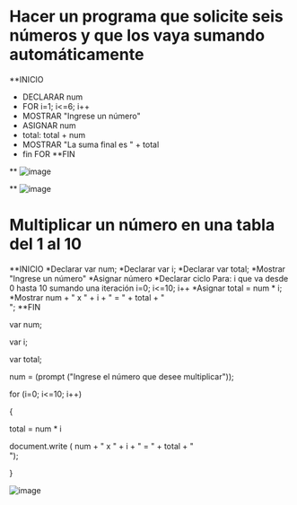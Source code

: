 # Hacer un programa que solicite seis números y que los vaya sumando automáticamente
**INICIO
* DECLARAR num
* FOR i=1; i<=6; i++
* MOSTRAR "Ingrese un número"
* ASIGNAR num
* total: total + num
 * MOSTRAR "La suma final es " + total
 * fin FOR
 **FIN

** ![image](https://user-images.githubusercontent.com/99224635/164957043-59759ec8-fac9-44e8-a374-6b9ff59110d7.png)
 
** ![image](https://user-images.githubusercontent.com/99224635/164957054-44074430-d84a-427c-9858-931c0000e23c.png)



# Multiplicar un número en una tabla del 1 al 10
**INICIO
*Declarar var num;
*Declarar var i;
*Declarar var total;
*Mostrar "Ingrese un número"
*Asignar número
*Declarar ciclo Para: i que va desde 0 hasta 10 sumando una iteración
i=0; i<=10; i++
*Asignar total  = num * i;
*Mostrar num + " x " + i + " = " + total + "<br>";
**FIN


var num;

var i;

var total;

num = (prompt ("Ingrese el número que desee multiplicar"));

for (i=0; i<=10; i++)

{

 total = num * i

document.write ( num + " x " + i + " = " + total + "<br>");

}

![image](https://user-images.githubusercontent.com/99224635/164989802-8ce81139-6109-4e22-999a-f73e2875979d.png)
